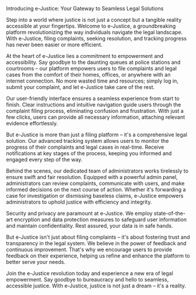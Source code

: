 Introducing e-Justice: Your Gateway to Seamless Legal Solutions

Step into a world where justice is not just a concept but a tangible reality accessible at your fingertips. Welcome to e-Justice, a groundbreaking platform revolutionizing the way individuals navigate the legal landscape. With e-Justice, filing complaints, seeking resolution, and tracking progress has never been easier or more efficient.

At the heart of e-Justice lies a commitment to empowerment and accessibility. Say goodbye to the daunting queues at police stations and courtrooms – our platform empowers users to file complaints and legal cases from the comfort of their homes, offices, or anywhere with an internet connection. No more wasted time and resources; simply log in, submit your complaint, and let e-Justice take care of the rest.

Our user-friendly interface ensures a seamless experience from start to finish. Clear instructions and intuitive navigation guide users through the complaint filing process, eliminating confusion and frustration. With just a few clicks, users can provide all necessary information, attaching relevant evidence effortlessly.

But e-Justice is more than just a filing platform – it's a comprehensive legal solution. Our advanced tracking system allows users to monitor the progress of their complaints and legal cases in real-time. Receive notifications at key stages of the process, keeping you informed and engaged every step of the way.

Behind the scenes, our dedicated team of administrators works tirelessly to ensure swift and fair resolution. Equipped with a powerful admin panel, administrators can review complaints, communicate with users, and make informed decisions on the next course of action. Whether it's forwarding a case for investigation or dismissing baseless claims, e-Justice empowers administrators to uphold justice with efficiency and integrity.

Security and privacy are paramount at e-Justice. We employ state-of-the-art encryption and data protection measures to safeguard user information and maintain confidentiality. Rest assured, your data is in safe hands.

But e-Justice isn't just about filing complaints – it's about fostering trust and transparency in the legal system. We believe in the power of feedback and continuous improvement. That's why we encourage users to provide feedback on their experience, helping us refine and enhance the platform to better serve your needs.

Join the e-Justice revolution today and experience a new era of legal empowerment. Say goodbye to bureaucracy and hello to seamless, accessible justice. With e-Justice, justice is not just a dream – it's a reality.

